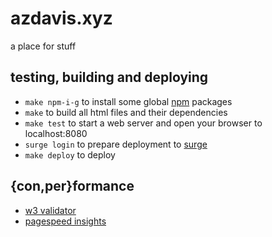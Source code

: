 # azdavis.xyz

a place for stuff

## testing, building and deploying

- `make npm-i-g` to install some global [npm][npm] packages
- `make` to build all html files and their dependencies
- `make test` to start a web server and open your browser to localhost:8080
- `surge login` to prepare deployment to [surge][sur]
- `make deploy` to deploy

## {con,per}formance

- [w3 validator][w3v]
- [pagespeed insights][pag]

[npm]: https://www.npmjs.com
[sur]: https://surge.sh/
[w3v]: https://validator.w3.org/nu/?showsource=yes&showoutline=yes&showimagereport=yes&doc=http%3A%2F%2Fazdavis.xyz%2F
[pag]: https://developers.google.com/speed/pagespeed/insights/?url=azdavis.xyz
